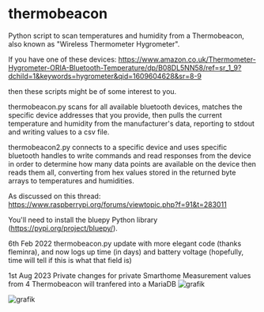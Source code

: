 # thermobeacon
Python script to scan temperatures and humidity from a Thermobeacon, also known as "Wireless Thermometer Hygrometer".

If you have one of these devices:
https://www.amazon.co.uk/Thermometer-Hygrometer-ORIA-Bluetooth-Temperature/dp/B08DL5NN58/ref=sr_1_9?dchild=1&keywords=hygrometer&qid=1609604628&sr=8-9

then these scripts might be of some interest to you.

thermobeacon.py scans for all available bluetooth devices, matches the specific device addresses that you provide, then pulls the current temperature and humidity from the manufacturer's data, reporting to stdout and writing values to a csv file.

thermobeacon2.py connects to a specific device and uses specific bluetooth handles to write commands and read responses from the device in order to determine how many data points are available on the device then reads them all, converting from hex values stored in the returned byte arrays to temperatures and humidities.

As discussed on this thread: https://www.raspberrypi.org/forums/viewtopic.php?f=91&t=283011

You'll need to install the bluepy Python library (https://pypi.org/project/bluepy/).

6th Feb 2022
thermobeacon.py update with more elegant code (thanks fleminra), and now logs up time (in days) and battery voltage (hopefully, time will tell if this is what that field is)

1st Aug 2023
Private changes for private Smarthome
Measurement values from 4 Thermobeacon will tranfered into a MariaDB 
![grafik](https://github.com/StRinke/thermobeacon/assets/55083738/3c406e35-8370-481b-9eb6-28221e86269b)

![grafik](https://github.com/StRinke/thermobeacon/assets/55083738/dedc9ccb-afdc-4d69-b100-2b417ededf37)

